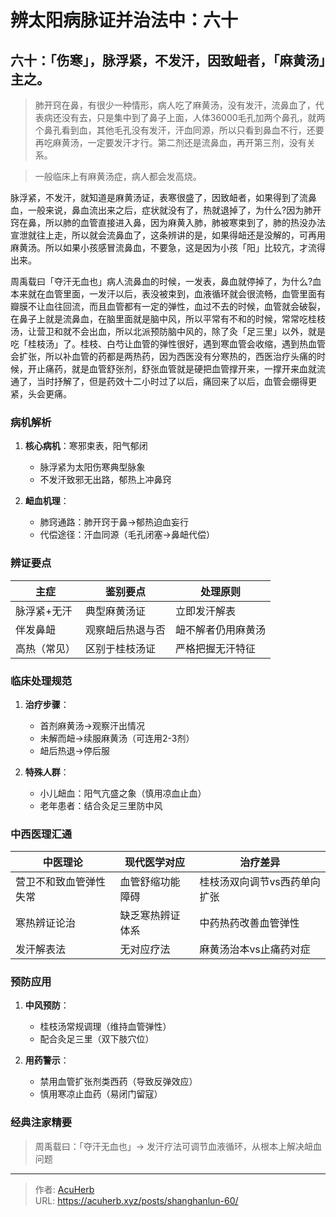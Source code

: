 # 辨太阳病脉证并治法中：六十


## 六十：「伤寒」，脉浮紧，不发汗，因致衄者，「麻黄汤」主之。

<!--more-->

> 肺开窍在鼻，有很少一种情形，病人吃了麻黄汤，没有发汗，流鼻血了，代表病还没有去，只是集中到了鼻子上面，人体36000毛孔加两个鼻孔，就两个鼻孔看到血，其他毛孔没有发汗，汗血同源，所以只看到鼻血不行，还要再吃麻黄汤，一定要发汗才行。第二剂还是流鼻血，再开第三剂，没有关系。

> 一般临床上有麻黄汤症，病人都会发高烧。

脉浮紧，不发汗，就知道是麻黄汤证，表寒很盛了，因致衄者，如果得到了流鼻血，一般来说，鼻血流出来之后，症状就没有了，热就退掉了，为什么?因为肺开窍在鼻，所以肺的血管直接进入鼻，因为麻黄入肺，肺被寒束到了，肺的热没办法宣泄就往上走，所以就会流鼻血了，这条辨讲的是，如果得衄还是没解的，可再用麻黄汤。所以如果小孩感冒流鼻血，不要急，这是因为小孩「阳」比较亢，才流得出来。

周禹载曰「夺汗无血也」病人流鼻血的时候，一发表，鼻血就停掉了，为什么?血本来就在血管里面，一发汗以后，表没被束到，血液循环就会很流畅，血管里面有瓣膜不让血往回流，而且血管都有一定的弹性，血过不去的时候，血管就会破裂，在鼻子上就是流鼻血，在脑里面就是脑中风，所以平常有不和的时候，常常吃桂枝汤，让营卫和就不会出血，所以北派预防脑中风的，除了灸「足三里」以外，就是吃「桂枝汤」了。桂枝、白芍让血管的弹性很好，遇到寒血管会收缩，遇到热血管会扩张，所以补血管的药都是两热药，因为西医没有分寒热的，西医治疗头痛的时候，开止痛药，就是血管舒张剂，舒张血管就是硬把血管撑开来，一撑开来血就流通了，当时抒解了，但是药效十二小时过了以后，痛回来了以后，血管会绷得更紧，头会更痛。

### 病机解析
1. **核心病机**：寒邪束表，阳气郁闭
   - 脉浮紧为太阳伤寒典型脉象
   - 不发汗致邪无出路，郁热上冲鼻窍

2. **衄血机理**：
   - 肺窍通路：肺开窍于鼻→郁热迫血妄行
   - 代偿途径：汗血同源（毛孔闭塞→鼻衄代偿）

### 辨证要点
| 主症           | 鉴别要点                 | 处理原则         |
|----------------|--------------------------|------------------|
| 脉浮紧+无汗    | 典型麻黄汤证             | 立即发汗解表     |
| 伴发鼻衄       | 观察衄后热退与否         | 衄不解者仍用麻黄汤 |
| 高热（常见）    | 区别于桂枝汤证           | 严格把握无汗特征 |

### 临床处理规范
1. **治疗步骤**：
   - 首剂麻黄汤→观察汗出情况
   - 未解而衄→续服麻黄汤（可连用2-3剂）
   - 衄后热退→停后服

2. **特殊人群**：
   - 小儿衄血：阳气亢盛之象（慎用凉血止血）
   - 老年患者：结合灸足三里防中风

### 中西医理汇通
| 中医理论               | 现代医学对应               | 治疗差异                |
|------------------------|---------------------------|-------------------------|
| 营卫不和致血管弹性失常 | 血管舒缩功能障碍          | 桂枝汤双向调节vs西药单向扩张 |
| 寒热辨证论治           | 缺乏寒热辨证体系          | 中药热药改善血管弹性    |
| 发汗解表法             | 无对应疗法                | 麻黄汤治本vs止痛药对症 |

### 预防应用
1. **中风预防**：
   - 桂枝汤常规调理（维持血管弹性）
   - 配合灸足三里（双下肢穴位）

2. **用药警示**：
   - 禁用血管扩张剂类西药（导致反弹效应）
   - 慎用寒凉止血药（易闭门留寇）

### 经典注家精要
> 周禹载曰：「夺汗无血也」→ 发汗疗法可调节血液循环，从根本上解决衄血问题

---

> 作者: [AcuHerb](https://acuherb.xyz)  
> URL: https://acuherb.xyz/posts/shanghanlun-60/  

